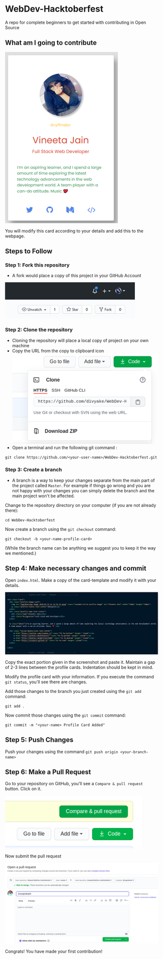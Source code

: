 # WebDev-Hacktoberfest

A repo for complete beginners to get started with contributing in Open Source

## What am I going to contribute

![Profile Card](Screenshots/Profile-Card.png 'Profile Card')

You will modify this card according to your details and add this to the webpage.

## Steps to Follow

### Step 1: Fork this repository

- A fork would place a copy of this project in your GitHub Account

![Fork](Screenshots/Fork.png 'Fork the repo')

### Step 2: Clone the repository

- Cloning the repository will place a local copy of project on your own machine
- Copy the URL from the copy to clipboard icon
![Copy To Clipboard](Screenshots/Click-Copy-Icon.png)
- Open a terminal and run the following git command :
  
`git clone https://github.com/<your-user-name>/WebDev-Hacktoberfest.git`

### Step 3: Create a branch

- A branch is a way to keep your changes separate from the main part of the project called `Master`. For example if things go wrong and you are not happy with your changes you can simply delete the branch and the main project won't be affected.

Change to the repository directory on your computer (if you are not already there):

`cd WebDev-Hacktoberfest`

Now create a branch using the `git checkout` command:

`git checkout -b <your-name-profile-card>`

(While the branch name can be anything we suggest you to keep it the way we mentioned.)

## Step 4: Make necessary changes and commit

Open `index.html`. Make a copy of the card-template and modify it with your details.

![Card-Template](Screenshots/Card-Template.png)

Copy the exact portion given in the screenshot and paste it. Maintain a gap of 2-3 lines between the profile cards. Indentation should be kept in mind.

Modify the profile card with your information. If you execute the command `git status`, you'll see there are changes.

Add those changes to the branch you just created using the `git add` command:

`git add .`

Now commit those changes using the `git commit` command:

`git commit -m "<your-name> Profile Card Added"`

## Step 5: Push Changes

Push your changes using the command `git push origin <your-branch-name>`

## Step 6: Make a Pull Request

Go to your repository on GitHub, you'll see a `Compare & pull request` button. Click on it.

![Compare & Pull Request](Screenshots/Compare-Pull-Request.png)

Now submit the pull request

![Pull Request](Screenshots/Pull-Request.png)

Congrats! You have made your first contribution!
